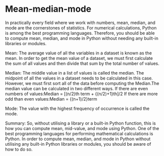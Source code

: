 # Mean-median-mode
In practically every field where we work with numbers, mean, median, and mode are the cornerstones of statistics. For numerical calculations, Python is among the best programming languages. Therefore, you should be able to compute mean, median, and mode in Python without needing any built-in libraries or modules.


Mean:
The average value of all the variables in a dataset is known as the mean. In order to get the mean value of a dataset, we must first calculate the sum of all values and then divide that sum by the total number of values.


Median:
The middle value in a list of values is called the median. The midpoint of all the values in a dataset needs to be calculated in this case. However, we must first sort all of the data before computing the Median.The median value can be calculated in two different ways.
If there are even numbers of values:Median  = [(n/2)th term + {(n/2)+1}th]/2
If there are more odd than even values:Median = {(n+1)/2}term


Mode:
The value with the highest frequency of occurrence is called the mode.


Summary:
So, without utilising a library or a built-in Python function, this is how you can compute mean, mid-value, and mode using Python. One of the best programming languages for performing mathematical calculations is Python. In order to compute mean, median, and mode in Python without utilising any built-in Python libraries or modules, you should be aware of how to do so.

